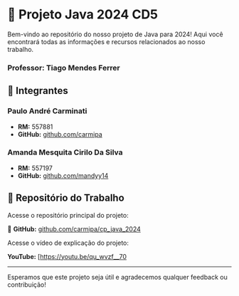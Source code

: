 # 🌟 Projeto Java 2024 CD5

Bem-vindo ao repositório do nosso projeto de Java para 2024! Aqui você encontrará todas as informações e recursos relacionados ao nosso trabalho.

### Professor: Tiago Mendes Ferrer

## 👥 Integrantes

### Paulo André Carminati
- **RM:** 557881
- **GitHub:** [github.com/carmipa](https://github.com/carmipa)

### Amanda Mesquita Cirilo Da Silva
- **RM:** 557197
- **GitHub:** [github.com/mandyy14](https://github.com/mandyy14)

## 📂 Repositório do Trabalho

Acesse o repositório principal do projeto:

🔗 **GitHub:** [github.com/carmipa/cp_java_2024](https://github.com/carmipa/cp_java_2024)

Acesse o vídeo de explicação do projeto:

**YouTube:** [https://youtu.be/qu_wvzf__70

---

Esperamos que este projeto seja útil e agradecemos qualquer feedback ou contribuição!
